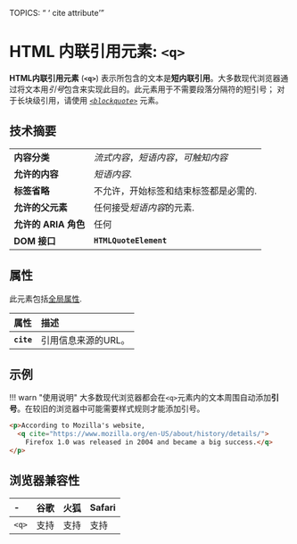 TOPICS: <q>
        <q> cite attribute

# HTML 内联引用元素: `<q>`

**HTML内联引用元素** (**`<q>`**) 表示所包含的文本是**短内联引用**。大多数现代浏览器通过将文本用*引号*包含来实现此目的。此元素用于不需要段落分隔符的短引号；
对于长块级引用，请使用 *[`<blockquote>`](/zh-hans/webfrontend/<blockquote>)* 元素。

## 技术摘要

|  |  |
| :-- | :-- |
| **内容分类** | *流式内容*，*短语内容*，*可触知内容* |
| **允许的内容** | *短语内容*. |
| **标签省略** | 不允许，开始标签和结束标签都是必需的. |
| **允许的父元素** | 任何接受*短语内容*的元素. |
| **允许的 ARIA 角色** | 任何 |
| **DOM 接口** | **`HTMLQuoteElement`** |

## 属性

此元素包括[全局属性](/zh-hans/webfrontend/HTML_Global_Attributes).

| 属性 | 描述 |
| :-- | :-- |
| **`cite`** | 引用信息来源的URL。 |

## 示例

!!! warn "使用说明"
    大多数现代浏览器都会在`<q>`元素内的文本周围自动添加**引号**。在较旧的浏览器中可能需要样式规则才能添加引号。

```html
<p>According to Mozilla's website,
  <q cite="https://www.mozilla.org/en-US/about/history/details/">
    Firefox 1.0 was released in 2004 and became a big success.</q>
</p>
```

## 浏览器兼容性

| - | 谷歌 | 火狐 | Safari |
| :--- | :--- | :--- | :--- |
| `<q>` | 支持 | 支持 | 支持 |
